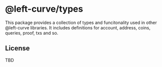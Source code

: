 # @left-curve/types

This package provides a collection of types and funcitonality used in other @left-curve libraries.
It includes definitions for account, address, coins, queries, proof, txs and so.

## License

TBD
